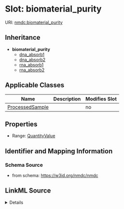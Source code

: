 # Slot: biomaterial_purity

URI: [nmdc:biomaterial_purity](https://w3id.org/nmdc/biomaterial_purity)




## Inheritance

* **biomaterial_purity**
    * [dna_absorb1](dna_absorb1.md)
    * [dna_absorb2](dna_absorb2.md)
    * [rna_absorb1](rna_absorb1.md)
    * [rna_absorb2](rna_absorb2.md)





## Applicable Classes

| Name | Description | Modifies Slot |
| --- | --- | --- |
[ProcessedSample](ProcessedSample.md) |  |  no  |







## Properties

* Range: [QuantityValue](QuantityValue.md)





## Identifier and Mapping Information







### Schema Source


* from schema: https://w3id.org/nmdc/nmdc




## LinkML Source

<details>
```yaml
name: biomaterial_purity
from_schema: https://w3id.org/nmdc/nmdc
rank: 1000
domain: ProcessedSample
alias: biomaterial_purity
domain_of:
- ProcessedSample
range: QuantityValue

```
</details>
